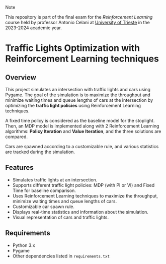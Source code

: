 > [!NOTE]
> This repository is part of the final exam for the *Reinforcement Learning* course held by professor Antonio Celani at [University of Trieste](https://www.units.it/en) in the 2023-2024 academic year.


# Traffic Lights Optimization with Reinforcement Learning techniques

## Overview
This project simulates an intersection with traffic lights and cars using Pygame. The goal of the simulation is to maximize the throughput and minimize waiting times and queue lengths of cars at the intersection by optimizing the **traffic light policies** using Reinforcement Learning techniques. 

A fixed time policy is considered as the baseline model for the stoplight. Then, an MDP model is implemented along with 2 Reinforcement Learning algorithms: **Policy Iteration** and **Value Iteration**, and the three solutions are compared.

Cars are spawned according to a customizable rule, and various statistics are tracked during the simulation.

## Features
- Simulates traffic lights at an intersection.
- Supports different traffic light policies: MDP (with PI or VI) and Fixed Time for baseline comparison.
- Uses Reinforcement Learning techniques to maximize the throughput, minimize waiting times and queue lengths of cars.
- Customizable car spawn rule.
- Displays real-time statistics and information about the simulation.
- Visual representation of cars and traffic lights.

## Requirements

- Python 3.x
- Pygame
- Other dependencies listed in `requirements.txt`


